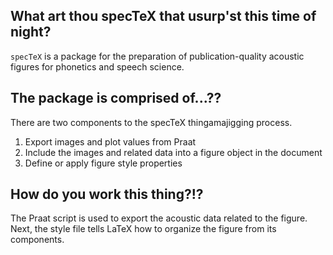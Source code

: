 ## What art thou **specTeX** that usurp'st this time of night?

`specTeX` is a package for the preparation of publication-quality acoustic figures for phonetics and speech science.


## The package is comprised of...??

There are two components to the specTeX thingamajigging process.

1. Export images and plot values from Praat
2. Include the images and related data into a figure object in the document
3. Define or apply figure style properties


## How do you work this thing?!?

The Praat script is used to export the acoustic data related to the figure. Next, the style file tells LaTeX how to organize the figure from its components.
